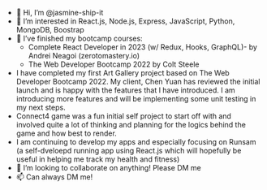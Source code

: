- 👋 Hi, I’m @jasmine-ship-it
- 👀 I’m interested in React.js, Node.js, Express, JavaScript, Python, MongoDB, Boostrap
- 🌱 I’ve finished my bootcamp courses:
     - Complete React Developer in 2023 (w/ Redux, Hooks, GraphQL)- by Andrei Neagoi (zerotomastery.io)
     - The Web Developer Bootcamp 2022 by Colt Steele
- I have completed my first Art Gallery project based on The Web Developer Bootcamp 2022. My client, Chen Yuan has reviewed the initial launch and is happy with the features that I have introduced. I am introducing more features and will be implementing some unit testing in my next steps.
- Connect4 game was a fun initial self project to start off with and involved quite a lot of thinking and planning for the logics behind the game and how best to render.
- I am continuing to develop my apps and especially focusing on Runsam (a self-dveloepd running app using React.js which will hopefully be useful in helping me track my health and fitness)
- 💞️ I’m looking to collaborate on anything! Please DM me
- 📫 Can always DM me!

<!---
jasmine-ship-it/jasmine-ship-it is a ✨ special ✨ repository because its `README.md` (this file) appears on your GitHub profile.
You can click the Preview link to take a look at your changes.
--->
